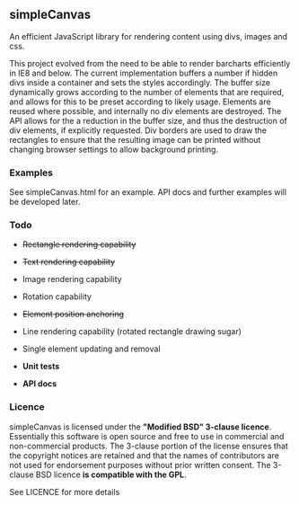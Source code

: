 ## simpleCanvas

An efficient JavaScript library for rendering content using divs, images and css.

This project evolved from the need to be able to render barcharts efficiently in IE8 and below. The current implementation buffers a number if hidden divs inside a container and sets the styles accordingly. The buffer size dynamically grows according to the number of elements that are required, and allows for this to be preset according to likely usage. Elements are reused where possible, and internally no div elements are destroyed. The API allows for the a reduction in the buffer size, and thus the destruction of div elements, if explicitly requested. Div borders are used to draw the rectangles to ensure that the resulting image can be printed without changing browser settings to allow background printing.

### Examples

See simpleCanvas.html for an example. API docs and further examples will be developed later.

### Todo

  - ~~Rectangle rendering capability~~
  - ~~Text rendering capability~~
  - Image rendering capability
  - Rotation capability
  - ~~Element position anchoring~~
  - Line rendering capability (rotated rectangle drawing sugar)
  - Single element updating and removal

  - **Unit tests**
  - **API docs**

### Licence

simpleCanvas is licensed under the **"Modified BSD" 3-clause licence**. Essentially this software is open source and
free to use in commercial and non-commercial products. The 3-clause portion of the license ensures that the
copyright notices are retained and that the names of contributors are not used for endorsement purposes
without prior written consent. The 3-clause BSD licence **is compatible with the GPL**.

See LICENCE for more details